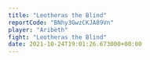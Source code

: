 ```yaml
---
title: "Leotheras the Blind"
reportCode: "BNhy3GwzCKJA89Vn"
player: "Aribèth"
fight: "Leotheras the Blind"
date: 2021-10-24T19:01:26.673000+00:00
---
```

